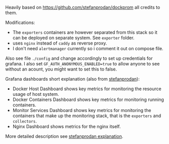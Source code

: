 Heavily based on https://github.com/stefanprodan/dockprom all credits to them.

Modifications:

- The `exporters` containers are however separated from this stack so it can be deployed on separate system. See `exporter` folder.
- uses `nginx` instead of `caddy` as reverse proxy.
- I don't need `alertmanager` currently so i comment it out on compose file.

Also see file `./config` and change accordingly to set up credentials for grafana.
I also set `GF_AUTH_ANONYMOUS_ENABLED=true` to allow anyone to see without an acount, you might want to set this to false.

Grafana dashboards short explanation (also from [stefanprodan](https://github.com/stefanprodan/dockprom)):

- Docker Host Dashboard shows key metrics for monitoring the resource usage of host system.
- Docker Containers Dashboard shows key metrics for monitoring running containers.
- Monitor Services Dashboard shows key metrics for monitoring the containers that make up the monitoring stack, that is the `exporters` and `collectors`.
- Nginx Dashboard shows metrics for the nginx itself.

More detailed description see [stefanprodan explanation](https://github.com/stefanprodan/dockprom#setup-grafana).